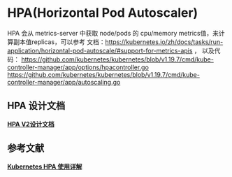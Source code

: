 

# HPA(Horizontal Pod Autoscaler)
HPA 会从 metrics-server 中获取 node/pods 的 cpu/memory metrics值，来计算副本值replicas，可以参考
文档：https://kubernetes.io/zh/docs/tasks/run-application/horizontal-pod-autoscale/#support-for-metrics-apis ，
以及代码：
https://github.com/kubernetes/kubernetes/blob/v1.19.7/cmd/kube-controller-manager/app/options/hpacontroller.go
https://github.com/kubernetes/kubernetes/blob/v1.19.7/cmd/kube-controller-manager/app/autoscaling.go




## HPA 设计文档
**[HPA V2设计文档](https://github.com/kubernetes/community/blob/master/contributors/design-proposals/autoscaling/hpa-v2.md)**


## 参考文献
**[Kubernetes HPA 使用详解](https://www.qikqiak.com/post/k8s-hpa-usage/)**

